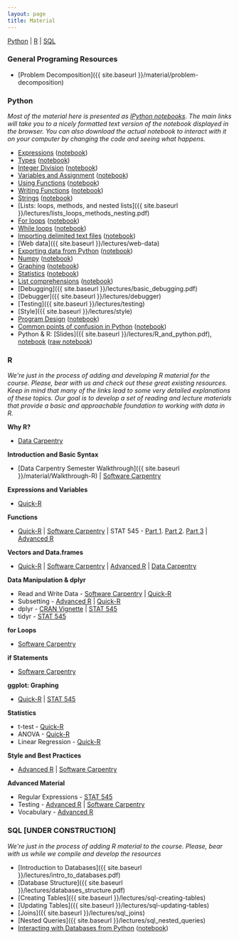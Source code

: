 ```yaml
---
layout: page
title: Material
---
```

<a href="#Python">Python</a> | <a href="#R">R</a> | <a href="#SQL">SQL</a>

### General Programing Resources
- [Problem Decomposition]({{ site.baseurl }}/material/problem-decomposition)

### Python <a name="Python"></a>
*Most of the material here is presented as
[IPython notebooks](http://nbviewer.ipython.org/urls/raw.github.com/ethanwhite/progbio/master/ipynbs/ipython-notebook.ipynb).
The main links will take you to a nicely formatted text version of the notebook
displayed in the browser. You can also download the actual notebook to interact
with it on your computer by changing the code and seeing what happens.*

-   [Expressions](http://nbviewer.ipython.org/urls/github.com/ethanwhite/progbio/raw/master/ipynbs/expressions.ipynb)
    ([notebook](https://raw.github.com/ethanwhite/progbio/master/ipynbs/expressions.ipynb))
-   [Types](http://nbviewer.ipython.org/urls/github.com/ethanwhite/progbio/raw/master/ipynbs/types.ipynb)
    ([notebook](https://raw.github.com/ethanwhite/progbio/master/ipynbs/types.ipynb))
-   [Integer
    Division](http://nbviewer.ipython.org/urls/github.com/ethanwhite/progbio/raw/master/ipynbs/integer-division.ipynb)
    ([notebook](https://raw.github.com/ethanwhite/progbio/master/ipynbs/integer-division.ipynb))
-   [Variables and
    Assignment](http://nbviewer.ipython.org/urls/github.com/ethanwhite/progbio/raw/master/ipynbs/variables-assignment.ipynb)
    ([notebook](https://raw.github.com/ethanwhite/progbio/master/ipynbs/variables-assignment.ipynb))
-   [Using
    Functions](http://nbviewer.ipython.org/urls/github.com/ethanwhite/progbio/raw/master/ipynbs/functions-using.ipynb)
    ([notebook](https://raw.github.com/ethanwhite/progbio/master/ipynbs/functions-using.ipynb))
-   [Writing
    Functions](http://nbviewer.ipython.org/urls/github.com/ethanwhite/progbio/raw/master/ipynbs/functions-writing.ipynb)
    ([notebook](https://raw.github.com/ethanwhite/progbio/master/ipynbs/functions-writing.ipynb))
-   [Strings](http://nbviewer.ipython.org/urls/github.com/ethanwhite/progbio/raw/master/ipynbs/strings.ipynb)
    ([notebook](https://raw.github.com/ethanwhite/progbio/master/ipynbs/strings.ipynb))
-   [Lists: loops, methods, and nested
    lists]({{ site.baseurl }}/lectures/lists_loops_methods_nesting.pdf)
-   [For
    loops](http://nbviewer.ipython.org/urls/github.com/ethanwhite/progbio/raw/master/ipynbs/for-loops.ipynb)
    ([notebook](https://raw.github.com/ethanwhite/progbio/master/ipynbs/for-loops.ipynb))
-   [While
    loops](http://nbviewer.ipython.org/urls/github.com/ethanwhite/progbio/raw/master/ipynbs/while-loops.ipynb)
    ([notebook](https://raw.github.com/ethanwhite/progbio/master/ipynbs/while-loops.ipynb))
-   [Importing delimited text files](http://nbviewer.ipython.org/urls/github.com/ethanwhite/progbio/raw/master/ipynbs/import.ipynb)
    ([notebook](https://raw.github.com/ethanwhite/progbio/master/ipynbs/import.ipynb))
-   [Web data]({{ site.baseurl }}/lectures/web-data)
-   [Exporting data from Python](http://nbviewer.ipython.org/urls/github.com/ethanwhite/progbio/raw/master/ipynbs/export.ipynb)
    ([notebook](https://raw.github.com/ethanwhite/progbio/master/ipynbs/export.ipynb))
-   [Numpy](http://nbviewer.ipython.org/urls/github.com/ethanwhite/progbio/raw/master/ipynbs/numpy.ipynb)
    ([notebook](https://raw.github.com/ethanwhite/progbio/master/ipynbs/numpy.ipynb))
-   [Graphing](http://nbviewer.ipython.org/urls/github.com/ethanwhite/progbio/raw/master/ipynbs/matplotlib.ipynb)
    ([notebook](https://raw.github.com/ethanwhite/progbio/master/ipynbs/matplotlib.ipynb))
-   [Statistics](http://nbviewer.ipython.org/urls/github.com/ethanwhite/progbio/raw/master/ipynbs/statistics.ipynb)
    ([notebook](https://raw.github.com/ethanwhite/progbio/master/ipynbs/statistics.ipynb))
-   [List comprehensions](http://nbviewer.ipython.org/urls/github.com/ethanwhite/progbio/raw/master/ipynbs/list-comprehensions.ipynb)
([notebook](https://raw.github.com/ethanwhite/progbio/master/ipynbs/list-comprehensions.ipynb))
-   [Debugging]({{ site.baseurl }}/lectures/basic_debugging.pdf)
-   [Debugger]({{ site.baseurl }}/lectures/debugger)
-   [Testing]({{ site.baseurl }}/lectures/testing)
-   [Style]({{ site.baseurl }}/lectures/style)
-   [Program Design](http://nbviewer.ipython.org/urls/github.com/ethanwhite/progbio/raw/master/ipynbs/design.ipynb)
    ([notebook](https://raw.github.com/ethanwhite/progbio/master/ipynbs/design.ipynb))
-   [Common points of confusion in Python](http://nbviewer.ipython.org/urls/github.com/ethanwhite/progbio/raw/master/ipynbs/common-confusions.ipynb)
    ([notebook](https://raw.github.com/ethanwhite/progbio/master/ipynbs/common-confusions.ipynb))
-   Python & R:
    [Slides]({{ site.baseurl }}/lectures/R_and_python.pdf),
    [notebook](http://nbviewer.ipython.org/url/raw.github.com/ethanwhite/progbio/master/lectures/rpy2_demo.ipynb)
    ([raw notebook](https://raw.github.com/ethanwhite/progbio/master/lectures/rpy2_demo.ipynb))

### R <a name="R"></a>
*We're just in the process of adding and developing R material for the course. Please, bear with us and check out these great existing resources. Keep in mind that many of the links lead to some very detailed explanations of these topics. Our goal is to develop a set of reading and lecture materials that provide a basic and approachable foundation to working with data in R.*

**Why R?**
-   [Data Carpentry](http://datacarpentry.github.io/R-ecology/motivation.html)

**Introduction and Basic Syntax**
-   [Data Carpentry Semester Walkthrough]({{ site.baseurl }}/material/Walkthrough-R) | [Software Carpentry](http://swcarpentry.github.io/r-novice-inflammation/reference.html)

**Expressions and Variables**
-   [Quick-R](http://statmethods.net/management/variables.html)

**Functions**
-   [Quick-R](http://statmethods.net/management/userfunctions.html) | [Software Carpentry](http://swcarpentry.github.io/r-novice-inflammation/02-func-R.html) | STAT 545 - [Part 1](http://stat545-ubc.github.io/block011_write-your-own-function-01.html). [Part 2](http://stat545-ubc.github.io/block011_write-your-own-function-02.html). [Part 3](http://stat545-ubc.github.io/block011_write-your-own-function-03.html) | [Advanced R](http://adv-r.had.co.nz/Functions.html)

**Vectors and Data.frames**
-   [Quick-R](http://statmethods.net/input/datatypes.html) | [Software Carpentry](http://swcarpentry.github.io/r-novice-inflammation/01-supp-data-structures.html) | [Advanced R](http://adv-r.had.co.nz/Data-structures.html) | [Data Carpentry](http://datacarpentry.github.io/R-ecology/02-starting-with-data.html) 

**Data Manipulation & dplyr**

-   Read and Write Data - [Software Carpentry](http://swcarpentry.github.io/r-novice-inflammation/01-supp-read-write-csv.html) | [Quick-R](http://statmethods.net/input/importingdata.html)
-   Subsetting - [Advanced R](http://adv-r.had.co.nz/Subsetting.html) | [Quick-R](http://statmethods.net/management/subset.html)
-   dplyr - [CRAN Vignette](https://cran.rstudio.com/web/packages/dplyr/vignettes/introduction.html) | [STAT 545](http://stat545-ubc.github.io/block009_dplyr-intro.html)
-   tidyr - [STAT 545](http://stat545-ubc.github.io/bit002_tidying-lotr-data.html)

**for Loops**
-   [Software Carpentry](http://swcarpentry.github.io/r-novice-inflammation/03-loops-R.html)

**if Statements**
-   [Software Carpentry](http://swcarpentry.github.io/r-novice-inflammation/04-cond.html)

**ggplot: Graphing**
-   [Quick-R](http://statmethods.net/advgraphs/ggplot2.html) | [STAT 545](http://stat545-ubc.github.io/graph00_index.html) 

**Statistics**

-   t-test - [Quick-R](http://statmethods.net/stats/ttest.html)
-   ANOVA - [Quick-R](http://statmethods.net/stats/anova.html)
-   Linear Regression - [Quick-R](http://statmethods.net/stats/regression.html)

**Style and Best Practices**
-   [Advanced R](http://adv-r.had.co.nz/Style.html) | [Software Carpentry](http://swcarpentry.github.io/r-novice-inflammation/06-best-practices-R.html) 

**Advanced Material**

-   Regular Expressions - [STAT 545](http://stat545-ubc.github.io/block022_regular-expression.html)
-   Testing - [Advanced R](http://adv-r.had.co.nz/Exceptions-Debugging.html) | [Software Carpentry](http://swcarpentry.github.io/r-novice-inflammation/02-func-R.html)
-   Vocabulary - [Advanced R](http://adv-r.had.co.nz/Vocabulary.html)

### SQL [UNDER CONSTRUCTION] <a name="SQL"></a>
*We're just in the process of adding R material to the course. Please, bear with us while we compile and develop the resources*

-   [Introduction to Databases]({{ site.baseurl }}/lectures/intro_to_databases.pdf)
-   [Database Structure]({{ site.baseurl }}/lectures/databases_structure.pdf)
-   [Creating Tables]({{ site.baseurl }}/lectures/sql-creating-tables)
-   [Updating Tables]({{ site.baseurl }}/lectures/sql-updating-tables)
-   [Joins]({{ site.baseurl }}/lectures/sql_joins)
-   [Nested Queries]({{ site.baseurl }}/lectures/sql_nested_queries)
-   [Interacting with Databases from Python](http://nbviewer.ipython.org/urls/github.com/ethanwhite/progbio/raw/master/ipynbs/python-databases.ipynb)
    ([notebook](https://raw.github.com/ethanwhite/progbio/master/ipynbs/python-databases.ipynb))



